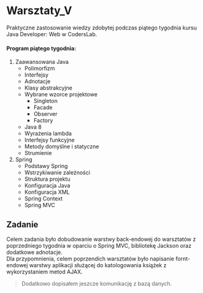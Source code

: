 # Warsztaty_V

Praktyczne zastosowanie wiedzy zdobytej podczas piątego tygodnia kursu Java Developer: Web w CodersLab.

#### Program piątego tygodnia:
1. Zaawansowana Java
   - Polimorfizm
   - Interfejsy
   - Adnotacje
   - Klasy abstrakcyjne
   - Wybrane wzorce projektowe
     - Singleton
     - Facade
     - Observer
     - Factory
   - Java 8
   - Wyrażenia lambda
   - Interfejsy funkcyjne
   - Metody domyślne i statyczne
   - Strumienie
2. Spring
   - Podstawy Spring
   - Wstrzykiwanie zależności
   - Struktura projektu
   - Konfiguracja Java
   - Konfiguracja XML
   - Spring Context
   - Spring MVC
   
## Zadanie

Celem zadania było dobudowanie warstwy back-endowej do warsztatów z poprzedniego tygodnia w oparciu o Spring MVC, bibliotekę Jackson oraz dodatkowe adnotacje.\
Dla przypomnienia, celem poprzendich warsztatów było napisanie fornt-endowej warstwy aplikacji służącej do katologowania książek z wykorzystaniem metod AJAX.
> Dodatkowo dopisałem jeszcze komunikację z bazą danych.
